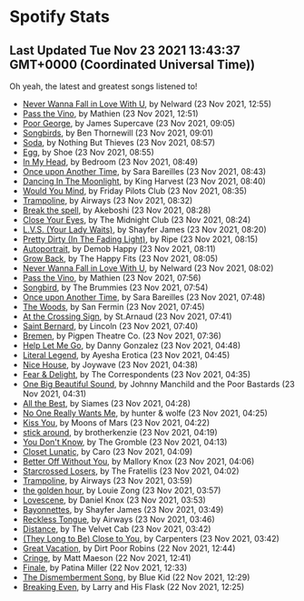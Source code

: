
# Spotify Stats
## Last Updated Tue Nov 23 2021 13:43:37 GMT+0000 (Coordinated Universal Time))

Oh yeah, the latest and greatest songs listened to!

- [Never Wanna Fall in Love With U](https://www.last.fm/music/Nelward/_/Never+Wanna+Fall+in+Love+With+U), by Nelward (23 Nov 2021, 12:55)
- [Pass the Vino](https://www.last.fm/music/Mathien/_/Pass+the+Vino), by Mathien (23 Nov 2021, 12:51)
- [Poor George](https://www.last.fm/music/James+Supercave/_/Poor+George), by James Supercave (23 Nov 2021, 09:05)
- [Songbirds](https://www.last.fm/music/Ben+Thornewill/_/Songbirds), by Ben Thornewill (23 Nov 2021, 09:01)
- [Soda](https://www.last.fm/music/Nothing+But+Thieves/_/Soda), by Nothing But Thieves (23 Nov 2021, 08:57)
- [Egg](https://www.last.fm/music/Shoe/_/Egg), by Shoe (23 Nov 2021, 08:55)
- [In My Head](https://www.last.fm/music/Bedroom/_/In+My+Head), by Bedroom (23 Nov 2021, 08:49)
- [Once upon Another Time](https://www.last.fm/music/Sara+Bareilles/_/Once+upon+Another+Time), by Sara Bareilles (23 Nov 2021, 08:43)
- [Dancing In The Moonlight](https://www.last.fm/music/King+Harvest/_/Dancing+In+The+Moonlight), by King Harvest (23 Nov 2021, 08:40)
- [Would You Mind](https://www.last.fm/music/Friday+Pilots+Club/_/Would+You+Mind), by Friday Pilots Club (23 Nov 2021, 08:35)
- [Trampoline](https://www.last.fm/music/Airways/_/Trampoline), by Airways (23 Nov 2021, 08:32)
- [Break the spell](https://www.last.fm/music/Akeboshi/_/Break+the+spell), by Akeboshi (23 Nov 2021, 08:28)
- [Close Your Eyes](https://www.last.fm/music/The+Midnight+Club/_/Close+Your+Eyes), by The Midnight Club (23 Nov 2021, 08:24)
- [L.V.S. (Your Lady Waits)](https://www.last.fm/music/Shayfer+James/_/L.V.S.+(Your+Lady+Waits)), by Shayfer James (23 Nov 2021, 08:20)
- [Pretty Dirty (In The Fading Light)](https://www.last.fm/music/Ripe/_/Pretty+Dirty+(In+The+Fading+Light)), by Ripe (23 Nov 2021, 08:15)
- [Autoportrait](https://www.last.fm/music/Demob+Happy/_/Autoportrait), by Demob Happy (23 Nov 2021, 08:11)
- [Grow Back](https://www.last.fm/music/The+Happy+Fits/_/Grow+Back), by The Happy Fits (23 Nov 2021, 08:05)
- [Never Wanna Fall in Love With U](https://www.last.fm/music/Nelward/_/Never+Wanna+Fall+in+Love+With+U), by Nelward (23 Nov 2021, 08:02)
- [Pass the Vino](https://www.last.fm/music/Mathien/_/Pass+the+Vino), by Mathien (23 Nov 2021, 07:56)
- [Songbird](https://www.last.fm/music/The+Brummies/_/Songbird), by The Brummies (23 Nov 2021, 07:54)
- [Once upon Another Time](https://www.last.fm/music/Sara+Bareilles/_/Once+upon+Another+Time), by Sara Bareilles (23 Nov 2021, 07:48)
- [The Woods](https://www.last.fm/music/San+Fermin/_/The+Woods), by San Fermin (23 Nov 2021, 07:45)
- [At the Crossing Sign](https://www.last.fm/music/St.Arnaud/_/At+the+Crossing+Sign), by St.Arnaud (23 Nov 2021, 07:41)
- [Saint Bernard](https://www.last.fm/music/Lincoln/_/Saint+Bernard), by Lincoln (23 Nov 2021, 07:40)
- [Bremen](https://www.last.fm/music/Pigpen+Theatre+Co./_/Bremen), by Pigpen Theatre Co. (23 Nov 2021, 07:36)
- [Help Let Me Go](https://www.last.fm/music/Danny+Gonzalez/_/Help+Let+Me+Go), by Danny Gonzalez (23 Nov 2021, 04:48)
- [Literal Legend](https://www.last.fm/music/Ayesha+Erotica/_/Literal+Legend), by Ayesha Erotica (23 Nov 2021, 04:45)
- [Nice House](https://www.last.fm/music/Joywave/_/Nice+House), by Joywave (23 Nov 2021, 04:38)
- [Fear & Delight](https://www.last.fm/music/The+Correspondents/_/Fear+&+Delight), by The Correspondents (23 Nov 2021, 04:35)
- [One Big Beautiful Sound](https://www.last.fm/music/Johnny+Manchild+and+the+Poor+Bastards/_/One+Big+Beautiful+Sound), by Johnny Manchild and the Poor Bastards (23 Nov 2021, 04:31)
- [All the Best](https://www.last.fm/music/Siames/_/All+the+Best), by Siames (23 Nov 2021, 04:28)
- [No One Really Wants Me](https://www.last.fm/music/hunter+&+wolfe/_/No+One+Really+Wants+Me), by hunter & wolfe (23 Nov 2021, 04:25)
- [Kiss You](https://www.last.fm/music/Moons+of+Mars/_/Kiss+You), by Moons of Mars (23 Nov 2021, 04:22)
- [stick around](https://www.last.fm/music/brotherkenzie/_/stick+around), by brotherkenzie (23 Nov 2021, 04:19)
- [You Don't Know](https://www.last.fm/music/The+Gromble/_/You+Don%27t+Know), by The Gromble (23 Nov 2021, 04:13)
- [Closet Lunatic](https://www.last.fm/music/Caro/_/Closet+Lunatic), by Caro (23 Nov 2021, 04:09)
- [Better Off Without You](https://www.last.fm/music/Mallory+Knox/_/Better+Off+Without+You), by Mallory Knox (23 Nov 2021, 04:06)
- [Starcrossed Losers](https://www.last.fm/music/The+Fratellis/_/Starcrossed+Losers), by The Fratellis (23 Nov 2021, 04:02)
- [Trampoline](https://www.last.fm/music/Airways/_/Trampoline), by Airways (23 Nov 2021, 03:59)
- [the golden hour](https://www.last.fm/music/Louie+Zong/_/the+golden+hour), by Louie Zong (23 Nov 2021, 03:57)
- [Lovescene](https://www.last.fm/music/Daniel+Knox/_/Lovescene), by Daniel Knox (23 Nov 2021, 03:53)
- [Bayonnettes](https://www.last.fm/music/Shayfer+James/_/Bayonnettes), by Shayfer James (23 Nov 2021, 03:49)
- [Reckless Tongue](https://www.last.fm/music/Airways/_/Reckless+Tongue), by Airways (23 Nov 2021, 03:46)
- [Distance](https://www.last.fm/music/The+Velvet+Cab/_/Distance), by The Velvet Cab (23 Nov 2021, 03:42)
- [(They Long to Be) Close to You](https://www.last.fm/music/Carpenters/_/(They+Long+to+Be)+Close+to+You), by Carpenters (23 Nov 2021, 03:42)
- [Great Vacation](https://www.last.fm/music/Dirt+Poor+Robins/_/Great+Vacation), by Dirt Poor Robins (22 Nov 2021, 12:44)
- [Cringe](https://www.last.fm/music/Matt+Maeson/_/Cringe), by Matt Maeson (22 Nov 2021, 12:41)
- [Finale](https://www.last.fm/music/Patina+Miller/_/Finale), by Patina Miller (22 Nov 2021, 12:33)
- [The Dismemberment Song](https://www.last.fm/music/Blue+Kid/_/The+Dismemberment+Song), by Blue Kid (22 Nov 2021, 12:29)
- [Breaking Even](https://www.last.fm/music/Larry+and+His+Flask/_/Breaking+Even), by Larry and His Flask (22 Nov 2021, 12:25)
